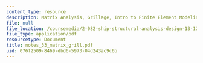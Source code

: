 ```yaml
---
content_type: resource
description: Matrix Analysis, Grillage, Intro to Finite Element Modeling
file: null
file_location: /coursemedia/2-082-ship-structural-analysis-design-13-122-spring-2003/076f25098469dbd6597304d243ac9c6b_notes_33_matrix_grill.pdf
file_type: application/pdf
resourcetype: Document
title: notes_33_matrix_grill.pdf
uid: 076f2509-8469-dbd6-5973-04d243ac9c6b
---
```

